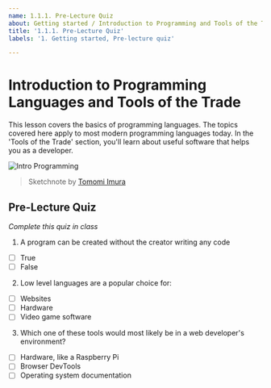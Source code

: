 ```yaml
---
name: 1.1.1. Pre-Lecture Quiz
about: Getting started / Introduction to Programming and Tools of the Trade
title: '1.1.1. Pre-Lecture Quiz'
labels: '1. Getting started, Pre-lecture quiz'

---
```

# Introduction to Programming Languages and Tools of the Trade

This lesson covers the basics of programming languages. The topics covered here apply to most modern programming languages today. In the 'Tools of the Trade' section, you'll learn about useful software that helps you as a developer.

![Intro Programming](https://github.com/Extenza-Academy/WebDev-100_2021-Q1/raw/main/lessons/1-getting-started-lessons/1-intro-to-programming-languages/webdev101-programming.png)
> Sketchnote by [Tomomi Imura](https://twitter.com/girlie_mac)

## Pre-Lecture Quiz

*Complete this quiz in class*

1. A program can be created without the creator writing any code

- [ ] True
- [ ] False

2. Low level languages are a popular choice for:

- [ ] Websites
- [ ] Hardware
- [ ] Video game software

3. Which one of these tools would most likely be in a web developer's environment?

- [ ] Hardware, like a Raspberry Pi
- [ ] Browser DevTools
- [ ] Operating system documentation
